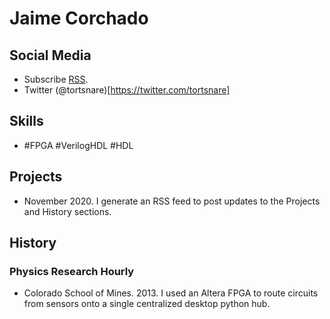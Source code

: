 # Jaime Corchado

## Social Media
- Subscribe [RSS](./feed.xml "Open with RSS Reader").
- Twitter (@tortsnare)[https://twitter.com/tortsnare]

## Skills

- #FPGA #VerilogHDL #HDL

## Projects
- November 2020.
I generate an RSS feed to post updates to the Projects and History sections.

## History

### Physics Research Hourly
- Colorado School of Mines. 2013.
I used an Altera FPGA to route circuits from sensors onto a single centralized desktop python hub.
